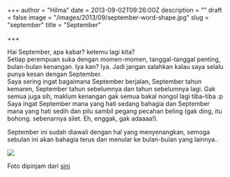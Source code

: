 +++
author = "Hilma"
date = 2013-09-02T09:26:00Z
description = ""
draft = false
image = "/images/2013/09/september-word-shape.jpg"
slug = "september"
title = "September"

+++

Hai September, apa kabar? ketemu lagi kita?  
 Setiap perempuan suka dengan momen-momen, tanggal-tanggal penting, bulan-bulan kenangan. Iya kan? Iya. Jadi jangan salahkan kalau saya selalu punya kesan dengan September.  
 Saya sering ingat bagaimana September berjalan, September tahun kemaren, September tahun sebelumnya dan tahun sebelumnya lagi. Gak semua juga sih, maklum kenangan gak semua bakal nongol lagi tiba-tiba :p  
 Saya ingat September mana yang hati sedang bahagia dan September mana yang hati sedih dan pilu sambil pegang pecahan beling (gak ding, itu bohong. sebenarnya silet. Eh, enggak, gak adaaaa!).

September ini sudah diawali dengan hal yang menyenangkan, semoga sebulan ini akan bahagia terus dan menular ke bulan-bulan yang lainnya..

![](https://i1.wp.com/www.engineerjenish.com/wp-content/uploads/2012/09/september-word-shape.jpg?resize=320%2C105)

Foto dipinjam dari [sini](http://www.engineerjenish.com/wp-content/uploads/2012/09/september-word-shape.jpg)

